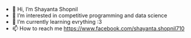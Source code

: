 - 👋 Hi, I’m Shayanta Shopnil
- 👀 I’m interested in competitive programming and data science
- 🌱 I’m currently learning evrything :3
- 📫 How to reach me 
https://www.facebook.com/shayanta.shopnil710
